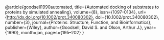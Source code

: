 
@article{goodsell1990automated,
  title={Automated docking of substrates to proteins by simulated annealing},
   volume={8},
   issn={1097-0134},
   url={http://dx.doi.org/10.1002/prot.340080302},
   doi={10.1002/prot.340080302},
   number={3},
   journal={Proteins: Structure, Function, and Bioinformatics},
   publisher={Wiley},
   author={Goodsell, David S. and Olson, Arthur J.},
   year={1990},
   month=jan, pages={195–202} 
}
